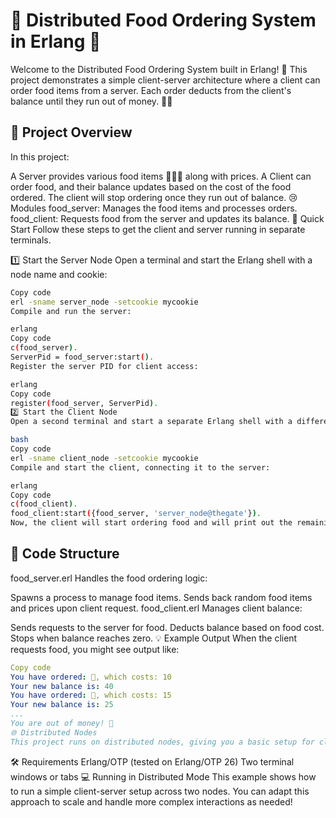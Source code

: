 # 🍔 Distributed Food Ordering System in Erlang 🍟

Welcome to the Distributed Food Ordering System built in Erlang! 🚀 This project demonstrates a simple client-server architecture where a client can order food items from a server. Each order deducts from the client's balance until they run out of money. 🍲💸

## 📝 Project Overview

In this project:

A Server provides various food items 🍕🍔🥗 along with prices.
A Client can order food, and their balance updates based on the cost of the food ordered.
The client will stop ordering once they run out of balance. 😢
Modules
food_server: Manages the food items and processes orders.
food_client: Requests food from the server and updates its balance.
🚀 Quick Start
Follow these steps to get the client and server running in separate terminals.

1️⃣ Start the Server Node
Open a terminal and start the Erlang shell with a node name and cookie:

```bash
Copy code
erl -sname server_node -setcookie mycookie
Compile and run the server:

erlang
Copy code
c(food_server).
ServerPid = food_server:start().
Register the server PID for client access:

erlang
Copy code
register(food_server, ServerPid).
2️⃣ Start the Client Node
Open a second terminal and start a separate Erlang shell with a different node name but the same cookie:

bash
Copy code
erl -sname client_node -setcookie mycookie
Compile and start the client, connecting it to the server:

erlang
Copy code
c(food_client).
food_client:start({food_server, 'server_node@thegate'}).
Now, the client will start ordering food and will print out the remaining balance after each order until it runs out of money. 🤑
```

## 🔧 Code Structure

food_server.erl
Handles the food ordering logic:

Spawns a process to manage food items.
Sends back random food items and prices upon client request.
food_client.erl
Manages client balance:

Sends requests to the server for food.
Deducts balance based on food cost.
Stops when balance reaches zero.
💡 Example Output
When the client requests food, you might see output like:

```yaml
Copy code
You have ordered: 🍕, which costs: 10
Your new balance is: 40
You have ordered: 🍔, which costs: 15
Your new balance is: 25
...
You are out of money! 💸
🌐 Distributed Nodes
This project runs on distributed nodes, giving you a basic setup for client-server communication in Erlang across multiple terminals. Make sure both nodes use the same cookie to allow communication.
```

🛠️ Requirements
Erlang/OTP (tested on Erlang/OTP 26)
Two terminal windows or tabs
💻 Running in Distributed Mode
This example shows how to run a simple client-server setup across two nodes. You can adapt this approach to scale and handle more complex interactions as needed!

